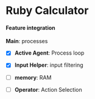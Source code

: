# Ruby Calculator

#### Feature integration 

**Main**: processes 
- [x] **Active Agent**: Process loop
- [x] **Input Helper**: input filtering
- [ ] **memory**: RAM
- [ ] **Operator**: Action Selection


